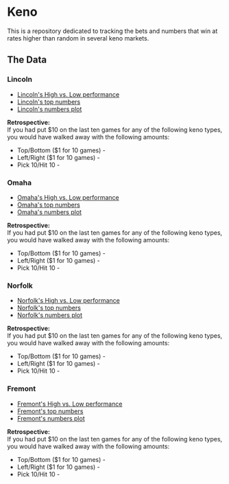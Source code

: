 # Keno  

This is a repository dedicated to tracking the bets and numbers that win at rates higher than random in several keno markets.

## The Data  

### Lincoln  

 - [Lincoln's High vs. Low performance](https://github.com/azdaly/Keno/blob/main/data/output/lincoln_top_vs_bottom.html)  
 - [Lincoln's top numbers](https://github.com/azdaly/Keno/blob/main/data/output/Lincoln_top_numbers.txt)
 - [Lincoln's numbers plot](https://github.com/azdaly/Keno/blob/main/data/output/lincoln_top_numbers.html)

 **Retrospective:**  
 If you had put $10 on the last ten games for any of the following keno types, you would have walked away with the following amounts:
  - Top/Bottom ($1 for 10 games) -
  - Left/Right ($1 for 10 games) -
  - Pick 10/Hit 10 -

### Omaha  

 - [Omaha's High vs. Low performance](https://github.com/azdaly/Keno/blob/main/data/output/omaha_top_vs_bottom.html)  
 - [Omaha's top numbers](https://github.com/azdaly/Keno/blob/main/data/output/Omaha_top_numbers.txt)
 - [Omaha's numbers plot](https://github.com/azdaly/Keno/blob/main/data/output/omaha_top_numbers.html)

 **Retrospective:**  
 If you had put $10 on the last ten games for any of the following keno types, you would have walked away with the following amounts:
  - Top/Bottom ($1 for 10 games) -
  - Left/Right ($1 for 10 games) -
  - Pick 10/Hit 10 -

### Norfolk  

 - [Norfolk's High vs. Low performance](https://github.com/azdaly/Keno/blob/main/data/output/norfolk_top_vs_bottom.html)  
 - [Norfolk's top numbers](https://github.com/azdaly/Keno/blob/main/data/output/Norfolk_top_numbers.txt)
 - [Norfolk's numbers plot](https://github.com/azdaly/Keno/blob/main/data/output/norfolk_top_numbers.html)

 **Retrospective:**  
 If you had put $10 on the last ten games for any of the following keno types, you would have walked away with the following amounts:
  - Top/Bottom ($1 for 10 games) -
  - Left/Right ($1 for 10 games) -
  - Pick 10/Hit 10 -

### Fremont  

 - [Fremont's High vs. Low performance](https://github.com/azdaly/Keno/blob/main/data/output/fremont_top_vs_bottom.html)  
 - [Fremont's top numbers](https://github.com/azdaly/Keno/blob/main/data/output/Fremont_top_numbers.txt)
 - [Fremont's numbers plot](https://github.com/azdaly/Keno/blob/main/data/output/fremont_top_numbers.html)

 **Retrospective:**  
 If you had put $10 on the last ten games for any of the following keno types, you would have walked away with the following amounts:
  - Top/Bottom ($1 for 10 games) -
  - Left/Right ($1 for 10 games) -
  - Pick 10/Hit 10 -  
